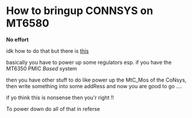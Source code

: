 # How to bringup CONNSYS on MT6580

**No effort**

idk how to do that but there is [this](codes/watashi.py)

basically you have to power up some regulators esp. if you have the MT6350 PMIC *Based* system

then you have other stuff to do like power up the MtC_Mos of the CoNsys,
then write something into some addRess and now you are good to go ....

if yo think this is nonsense then you'r right !!

To power down do all of that in referse
